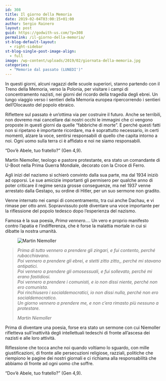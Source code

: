 ```yaml
---
id: 308
title: Il giorno della Memoria
date: 2019-02-04T03:00:15+01:00
author: Sergio Rainero
layout: post
guid: https://godwith-us.com/?p=308
permalink: /il-giorno-della-memoria/
st-blog-default-layout:
  - right-sidebar
st-blog-single-post-image-align:
  - full
image: /wp-content/uploads/2019/02/giornata-della-memoria.jpg
categories:
  - "Memorie dal passato (LUNEDI')"
---
```

In questi giorni, alcuni ragazzi delle scuole superiori, stanno partendo con il Treno della Memoria, verso la Polonia, per visitare i campi di concentramento nazisti, nei giorni del ricordo della tragedia degli ebrei. Un lungo viaggio verso i sentieri della Memoria europea ripercorrendo i sentieri dell’Olocausto del popolo ebraico.

Riflettere sul passato è un’ottima via per costruire il futuro. Anche se terribili, non dovremo mai cancellare dai nostri occhi le immagini che ci vengono proposte in questi giorni da quelle “fabbriche di morte”. E perché questi fatti non si ripetano è importante ricordare, ma è soprattutto necessario, in certi momenti, alzare la voce, sentirsi responsabili di quello che capita intorno a noi. Ogni uomo sulla terra ci è affidato e noi ne siamo responsabili. 

“Dov’è Abele, tuo fratello?” (Gen 4,9).

Martin Niemoller, teologo e pastore protestante, era stato un comandante di U-Boot nella Prima Guerra Mondiale, decorato con la Croce di Ferro.

Agli inizi del nazismo si schierò convinto dalla sua parte, ma dal 1934 iniziò ad opporsi. Le sue amicizie importanti gli permisero per qualche anno di poter criticare il regime senza grosse conseguenze, ma nel 1937 venne arrestato dalla Gestapo, su ordine di Hitler, per un suo sermone non gradito.

Venne internato nei campi di concentramento, tra cui anche Dachau, e vi rimase per otto anni. Sopravvissuto potè diventare una voce importante per la riflessione del popolo tedesco dopo l’esperienza del nazismo.

Famosa è la sua poesia, _Prima vennero…_. Un vero e proprio manifesto contro l’apatia e l’indifferenza, che è forse la malattia mortale in cui si dibatte la nostra umanità.

<figure class="wp-block-image">

<img src="https://godwith-us.com/wp-content/uploads/2019/01/Martin-Niemoller-1.jpg" alt="Martin Niemoller" class="wp-image-315" srcset="https://incercadidio.com/wp-content/uploads/2019/01/Martin-Niemoller-1.jpg 619w, https://incercadidio.com/wp-content/uploads/2019/01/Martin-Niemoller-1-300x182.jpg 300w, https://incercadidio.com/wp-content/uploads/2019/01/Martin-Niemoller-1-330x200.jpg 330w" sizes="(max-width: 619px) 100vw, 619px" /> </figure> 



<blockquote style="text-align:left" class="wp-block-quote">
  <p>
    <em>Prima di tutto vennero a prendere gli zingari, e fui contento, perché rubacchiavano.</em><br /> <em>Poi vennero a prendere gli ebrei, e stetti zitto zitto,, perché mi stavano antipatici.</em><br /> <em>Poi vennero a prendere gli omosessuali, e fui sollevato, perché mi erano fastidiosi.</em><br /> <em>Poi vennero a prendere i comunisti, e io non dissi niente, perché non ero comunista.</em><br /> <em>Poi rinchiusero i socialdemocratici, io non dissi nulla, perché non ero socialdemocratico.</em><br /> <em>Un giorno vennero a prendere me, e non c’era rimasto più nessuno a protestare.</em>
  </p>
  
  <cite>Martin Niemoller</cite>
</blockquote>



Prima di diventare una poesia, forse era stato un sermone con cui Niemoller rifletteva sull&#8217;inattività degli intellettuali tedeschi di fronte all&#8217;ascesa dei nazisti e alle loro attività.

Riflessione che tocca anche noi quando voltiamo lo sguardo, con mille giustificazioni, di fronte alle persecuzioni religiose, razziali, politiche che riempiono le pagine dei nostri giornali e ci richiama alla responsabilità che abbiamo di fronte ad ogni uomo che soffre. 

“Dov’è Abele, tuo fratello?” (Gen 4,9).
